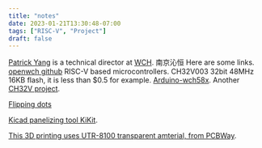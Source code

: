 ```yaml
---
title: "notes"
date: 2023-01-21T13:30:48-07:00
tags: ["RISC-V", "Project"]
draft: false
---
```


[Patrick Yang](https://twitter.com/Patrick_RISCV) is a technical director at [WCH](wch-ic.com). 南京沁恒 Here are some links. [openwch github](https://github.com/openwch) RISC-V based microcontrollers. CH32V003 32bit 48MHz 16KB flash, it is less than $0.5 for example. [Arduino-wch58x](https://github.com/ElectronicCats/arduino-wch58x). Another [CH32V project](https://github.com/bitbank2/CH32V_Experiments).

[Flipping dots](https://pierremuth.wordpress.com/2021/02/17/flipping-dots-fast/)

[Kicad panelizing tool KiKit](https://github.com/yaqwsx/KiKit).

[This 3D printing uses UTR-8100 transparent amterial, from PCBWay](https://twitter.com/PCBWayOfficial/status/1610194015542218752).



